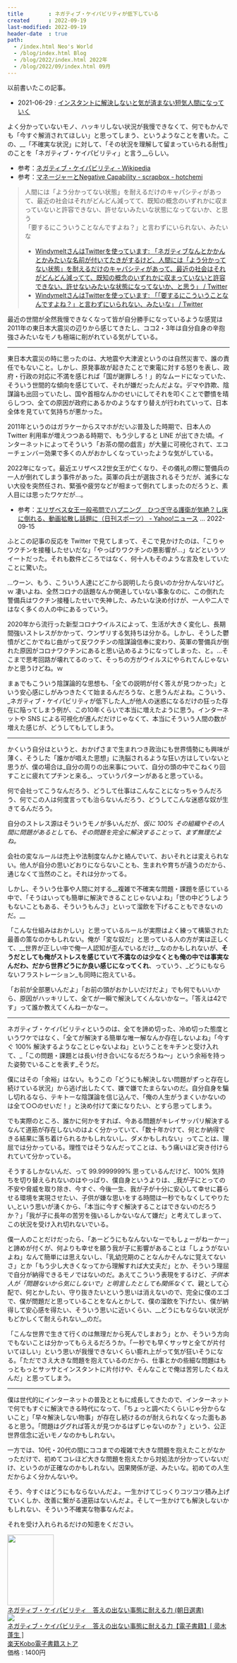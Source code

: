 ```yaml
---
title        : ネガティブ・ケイパビリティが低下している
created      : 2022-09-19
last-modified: 2022-09-19
header-date  : true
path:
  - /index.html Neo's World
  - /blog/index.html Blog
  - /blog/2022/index.html 2022年
  - /blog/2022/09/index.html 09月
---
```


以前書いたこの記事。

- 2021-06-29 : [インスタントに解決しないと気が済まない短気人間になっていく](/blog/2021/06/29-01.html)

よく分かっていないモノ、ハッキリしない状況が我慢できなくて、何でもかんでも「今すぐ解消されてほしい」と思ってしまう、というようなことを書いた。この、__「不確実な状況」に対して、「その状況を理解して留まっていられる耐性」のことを「ネガティブ・ケイパビリティ」と言う__らしい。

- 参考：[ネガティブ・ケイパビリティ - Wikipedia](https://ja.wikipedia.org/wiki/%E3%83%8D%E3%82%AC%E3%83%86%E3%82%A3%E3%83%96%E3%83%BB%E3%82%B1%E3%82%A4%E3%83%91%E3%83%93%E3%83%AA%E3%83%86%E3%82%A3)
- 参考：[マネージャーとNegative Capability - scrapbox - hotchemi](https://scrapbox.io/hotchemi/%E3%83%9E%E3%83%8D%E3%83%BC%E3%82%B8%E3%83%A3%E3%83%BC%E3%81%A8Negative_Capability)

> 人間には「よう分かってない状態」を耐えるだけのキャパシティがあって、最近の社会はそれがどんどん減ってて、既知の概念のいずれかに収まっていないと許容できない、許せないみたいな状態になってないか、と思う  
> 「要するにこういうことなんですよね？」と言わずにいられない、みたいな
> 
> - [WindymeltさんはTwitterを使っています: 「ネガティブなんとかかんとかみたいな名前が付いてたきがするけど、人間には「よう分かってない状態」を耐えるだけのキャパシティがあって、最近の社会はそれがどんどん減ってて、既知の概念のいずれかに収まっていないと許容できない、許せないみたいな状態になってないか、と思う」 / Twitter](https://mobile.twitter.com/windymelt/status/1570298842133962759)
> - [WindymeltさんはTwitterを使っています: 「「要するにこういうことなんですよね？」と言わずにいられない、みたいな」 / Twitter](https://mobile.twitter.com/windymelt/status/1570298967455600640)

最近の世間が全然我慢できなくなって皆が自分勝手になっているような感覚は2011年の東日本大震災の辺りから感じてきたし、ココ2・3年は自分自身の辛抱強さみたいなモノも極端に削がれている気がしている。

---

東日本大震災の時に思ったのは、大地震や大津波というのは自然災害で、誰の責任でもないこと。しかし、原発事故が起きたことで東電に対する怒りを表し、政府・行政の対応に不満を感じれば「国が謝罪しろ！」的なムードになっていた、そういう世間的な傾向を感じていて、それが嫌だったんだよな。デマや詐欺、陰謀論も出回っていたし、国や首相なんかのせいにしてそれを叩くことで鬱憤を晴らしつつ、全ての原因が政府にあるかのようなすり替えが行われていって、日本全体を見ていて気持ちが悪かった。

2011年というのはガラケーからスマホがだいぶ普及した時期で、日本人の Twitter 利用率が増えつつある時期で、もう少しすると LINE が出てきた頃。インターネットによってそういう「お茶の間の戯言」が大量に可視化されて、エコーチェンバー効果で多くの人がおかしくなっていったような気がしている。

2022年になって。最近エリザベス2世女王が亡くなり、その儀礼の際に警備兵の一人が倒れてしまう事件があった。英軍の兵士が選抜されるそうだが、滅多にない大役を突然任され、緊張や疲労などが相まって倒れてしまったのだろうと、素人目には思ったワケだが…。

- 参考：[エリザベス女王一般弔問でハプニング　ひつぎ守る護衛が気絶？し床に倒れる、動画拡散し話題に（日刊スポーツ） - Yahoo!ニュース](https://news.yahoo.co.jp/articles/9492db2340d3562a5050bf8a7f5cbcb7d8bfb428) … 2022-09-15

ふとこの記事の反応を Twitter で見てしまって、そこで見かけたのは、「こりゃワクチンを接種したせいだな」「やっぱりワクチンの悪影響が…」などというツイートだった。それも数件どころではなく、何十人もそのような言及をしていたことに驚いた。

…ウーン、もう、こういう人達にどこから説明したら良いのか分かんないけど。ｗ 凄いよね、全然コロナの話題なんか関連していない事象なのに、この倒れた警備兵はワクチン接種したせいで失神した、みたいな決め付けが、一人や二人ではなく多くの人の中にあるっていう。

2020年から流行った新型コロナウイルスによって、生活が大きく変化し、長期間強いストレスがかかって、ウンザリする気持ちは分かる。しかし、そうした鬱憤がどこかでねじ曲がって反ワクチンの陰謀論信奉に変わり、英軍の警備兵が倒れた原因がコロナワクチンにあると思い込めるようになってしまった、と。…そこまで思考回路が壊れてるのって、そっちの方がウイルスにやられてんじゃないかと思うけどね。ｗ

まぁでもこういう陰謀論的な思想も、「全ての説明が付く答えが見つかった」という安心感にしがみつきたくて始まるんだろうな、と思うんだよね。こういう、_ネガティブ・ケイパビリティが低下した人_が他人の迷惑になるだけの狂った存在に陥ってしまう例が、この10年くらいで本当に増えたように思う。インターネットや SNS による可視化が進んだだけじゃなくて、本当にそういう人間の数が増えた感じが、どうしてもしてしまう。

---

かくいう自分はというと、おかげさまで生まれつき政治にも世界情勢にも興味が薄く、そうした「誰かが唱えた思想」に洗脳されるような狂い方はしていないと思うが、僕の場合は_自分の周りの出来事について、自分の頭の中でこねくり回すことに疲れてプチンと来る_、っていうパターンがあると思っている。

何で会社ってこうなんだろう、どうして仕事はこんなことになっちゃうんだろう、何でこの人は何度言っても治らないんだろう、どうしてこんな迷惑な奴が生きてるんだろう。

自分のストレス源はそういうモノが多いんだが、_仮に 100% その組織やその人間に問題があるとしても、その問題を完全に解決することって、まず無理だよね。_

会社の変なルールは売上や法制度なんかと絡んでいて、おいそれとは変えられない。他人が自分の思いどおりにならないことも、生まれや育ちが違うのだから、通じなくて当然のこと。それは分かってる。

しかし、そういう仕事や人間に対する__複雑で不確実な問題・課題を感じている中で、「そうはいっても簡単に解決できることじゃないよね」「世の中どうしようもないこともある、そういうもんさ」といって溜飲を下げることもできないのだ。__

「こんな仕組みはおかしい」と思っているルールが実際はよく練って構築された最善の策なのかもしれない。俺が「変な奴だ」と思っている人の方が実は正しくて、__世界が正しい中で俺一人認知が歪んでいるだけ__なのかもしれないが、__そうだとしても俺がストレスを感じていて不満なのは少なくとも俺の中では事実なんだわ、だから世界どうにか良い感じになってくれ__、っていう、_どうにもならないフラストレーション_も同時に抱えている。

「お前が全部悪いんだよ」「お前の頭がおかしいだけだよ」でも何でもいいから、原因がハッキリして、全てが一瞬で解決してくんないかなー。「答えは42です」って誰か教えてくんねーかなー。

---

ネガティブ・ケイパビリティというのは、全てを諦め切った、冷め切った態度というワケではなく、「全てが解決する簡単な唯一解なんか存在しないよね」「今すぐ 100% 解決するようなことじゃないよね」ということをキチンと受け入れて、_「この問題・課題とは長い付き合いになるだろうね～」という余裕を持った姿勢でいることを表す_そうだ。

僕にはその「余裕」はない。もうこの「どうにも解決しない問題がずっと存在し続けている状況」から逃げ出したくて、嫌で嫌でたまらないのだ。自分自身を騙し切れるなら、テキトーな陰謀論を信じ込んで、「俺の人生がうまくいかないのは全て○○のせいだ！」と決め付けて楽になりたい、とすら思ってしまう。

でも実際のところ、誰かに何かをすれば、今ある問題がキレイサッパリ解決するなんて道筋が存在しないのはよく分かっていて、「数十年かけて、何とか納得できる結果に落ち着けられるかもしれないし、ダメかもしれない」ってことは、理屈では分かっている。理性ではそうなんだってことは、もう痛いほど突き付けられていて分かっている。

そうするしかないんだ、って 99.9999999% 思っているんだけど、100% 気持ちを切り替えられないのはやっぱり、僕自身というよりは、_我が子にとっての不安や脅威を取り除き、今すぐ、今後一生、我が子が十分に安心して幸せに暮らせる環境を実現させたい、子供が嫌な思いをする時間は一秒でもなくしてやりたい_という思いが湧くから、「本当に今すぐ解決することはできないのだろうか？」「我が子に長年の苦労を強いるしかないなんて嫌だ」と考えてしまって、この状況を受け入れ切れないでいる。

僕一人のことだけだったら、「あーどうにもなんないなーでもしょーがねーかー」と諦めが付くが、何よりも幸せを願う我が子に影響があることは「しょうがないよね」なんて簡単には思えないし、「乳幼児期のことなんかそんなに覚えてないさ」とか「もう少し大きくなってから理解すれば大丈夫だ」とか、そういう理屈で自分が納得できるモノではないのだ。あえてこういう表現をするけど、_子供本人が「問題ないから気にしないで」と明言したとしても関係なくて_、親として心配で、何とかしたい、守り抜きたいという思いは消えないので、完全に僕のエゴで、僕が問題だと思っていることをなんとかして、僕の溜飲を下げたい、僕が納得して安心感を得たい、そういう思いに近いくらい、__どうにもならない状況がもどかしくて耐えられない__のだ。

「こんな世界で生きて行くのは無理だから死んでしまおう」とか、そういう方向でもないことは分かってもらえるだろうか。「一秒でも早くサッサと全てが片付いてほしい」という思いが我慢できないくらい膨れ上がって気が狂いそうになる。「ただでさえ大きな問題を抱えているのだから、仕事とかの些細な問題はもっともっとサッサとインスタントに片付けや、そんなことで俺は苦労したくねえんだ」と思ってしまう。

---

僕は世代的にインターネットの普及とともに成長してきたので、インターネットで何でもすぐに解決できる時代になって、「ちょっと調べたくらいじゃ分からないこと」「早々解決しない物事」が存在し続けるのが耐えられなくなった面もあると思う。「問題はググれば答えが見つかるはずじゃないのか？」という、公正世界信念に近いモノなのかもしれない。

一方では、10代・20代の間にココまでの複雑で大きな問題を抱えたことがなかっただけで、初めてコレほど大きな問題を抱えたから対処法が分かっていないだけ、というのが正確なのかもしれない。因果関係が逆、みたいな。初めての人生だからよく分かんないや。

そう、今すぐはどうにもならないんだよ。一生かけてじっくりコツコツ積み上げていくしか、改善に繋がる道筋はないんだよ。そして一生かけても解決しないかもしれない、そういう不確実な物事なんだよ。

それを受け入れられるだけの知恵をください。

<div class="ad-amazon">
  <div class="ad-amazon-image">
    <a href="https://www.amazon.co.jp/dp/B0772WGXFS?tag=neos21-22&amp;linkCode=osi&amp;th=1&amp;psc=1">
      <img src="https://m.media-amazon.com/images/I/51qt4nzHzEL._SL160_.jpg" width="105" height="160">
    </a>
  </div>
  <div class="ad-amazon-info">
    <div class="ad-amazon-title">
      <a href="https://www.amazon.co.jp/dp/B0772WGXFS?tag=neos21-22&amp;linkCode=osi&amp;th=1&amp;psc=1">ネガティブ・ケイパビリティ　答えの出ない事態に耐える力 (朝日選書)</a>
    </div>
  </div>
</div>

<div class="ad-rakuten">
  <div class="ad-rakuten-image">
    <a href="https://hb.afl.rakuten.co.jp/hgc/g00reb42.waxycf23.g00reb42.waxyd080/?pc=https%3A%2F%2Fitem.rakuten.co.jp%2Frakutenkobo-ebooks%2F355cb25e903a371db984bf7ba67b60b4%2F&amp;m=http%3A%2F%2Fm.rakuten.co.jp%2Frakutenkobo-ebooks%2Fi%2F16872495%2F">
      <img src="https://thumbnail.image.rakuten.co.jp/@0_mall/rakutenkobo-ebooks/cabinet/8758/2000005658758.jpg?_ex=128x128">
    </a>
  </div>
  <div class="ad-rakuten-info">
    <div class="ad-rakuten-title">
      <a href="https://hb.afl.rakuten.co.jp/hgc/g00reb42.waxycf23.g00reb42.waxyd080/?pc=https%3A%2F%2Fitem.rakuten.co.jp%2Frakutenkobo-ebooks%2F355cb25e903a371db984bf7ba67b60b4%2F&amp;m=http%3A%2F%2Fm.rakuten.co.jp%2Frakutenkobo-ebooks%2Fi%2F16872495%2F">ネガティブ・ケイパビリティ　答えの出ない事態に耐える力【電子書籍】[ 帚木蓬生 ]</a>
    </div>
    <div class="ad-rakuten-shop">
      <a href="https://hb.afl.rakuten.co.jp/hgc/g00reb42.waxycf23.g00reb42.waxyd080/?pc=https%3A%2F%2Fwww.rakuten.co.jp%2Frakutenkobo-ebooks%2F&amp;m=http%3A%2F%2Fm.rakuten.co.jp%2Frakutenkobo-ebooks%2F">楽天Kobo電子書籍ストア</a>
    </div>
    <div class="ad-rakuten-price">価格 : 1400円</div>
  </div>
</div>
